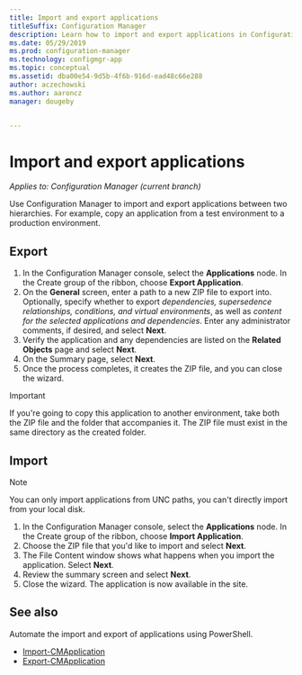 ```yaml
---
title: Import and export applications
titleSuffix: Configuration Manager
description: Learn how to import and export applications in Configuration Manager to share between separate hierarchies.
ms.date: 05/29/2019
ms.prod: configuration-manager
ms.technology: configmgr-app
ms.topic: conceptual
ms.assetid: dba00e54-9d5b-4f6b-916d-ead48c66e288
author: aczechowski
ms.author: aaroncz
manager: dougeby


---
```


# Import and export applications

*Applies to: Configuration Manager (current branch)*

Use Configuration Manager to import and export applications between two hierarchies. For example, copy an application from a test environment to a production environment.

## Export

1. In the Configuration Manager console, select the **Applications** node. In the Create group of the ribbon, choose **Export Application**.
1. On the **General** screen, enter a path to a new ZIP file to export into. Optionally, specify whether to export *dependencies, supersedence relationships, conditions, and virtual environments*, as well as *content for the selected applications and dependencies*.  Enter any administrator comments, if desired, and select **Next**.
1. Verify the application and any dependencies are listed on the **Related Objects** page and select **Next**.
1. On the Summary page, select **Next**.
1. Once the process completes, it creates the ZIP file, and you can close the wizard.

> [!IMPORTANT]
> If you're going to copy this application to another environment, take both the ZIP file and the folder that accompanies it. The ZIP file must exist in the same directory as the created folder.

## Import

> [!NOTE]
> You can only import applications from UNC paths, you can't directly import from your local disk.

1. In the Configuration Manager console, select the **Applications** node. In the Create group of the ribbon, choose **Import Application**.
1. Choose the ZIP file that you'd like to import and select **Next**.
1. The File Content window shows what happens when you import the application. Select **Next**.
1. Review the summary screen and select **Next**.
1. Close the wizard. The application is now available in the site.

## See also
 
Automate the import and export of applications using PowerShell.

* [Import-CMApplication](https://docs.microsoft.com/powershell/module/configurationmanager/import-cmapplication)
* [Export-CMApplication](https://docs.microsoft.com/powershell/module/configurationmanager/export-cmapplication)
